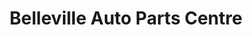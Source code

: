 ---
title: "Belleville Auto Parts Centre"
url: /belleville/belleville-auto-parts-centre/
shop: Autoteile
---
